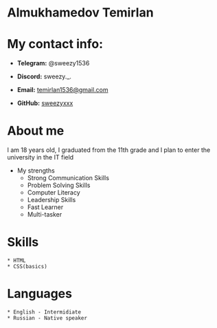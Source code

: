 # Almukhamedov Temirlan
# My contact info:
* **Telegram:** @sweezy1536

* **Discord:** sweezy._.

* **Email:** temirlan1536@gmail.com

* **GitHub:** [sweezyxxx](https://github.com/sweezyxxx "Cсылка на GitHub")
# About me
I am 18 years old, I graduated from the 11th grade and I plan to enter the university in the IT field

* My strengths
    * Strong Communication Skills
    * Problem Solving Skills
    * Computer Literacy
    * Leadership Skills
    * Fast Learner
    * Multi-tasker

# Skills
    * HTML
    * CSS(basics)

# Languages
    * English - Intermidiate
    * Russian - Native speaker